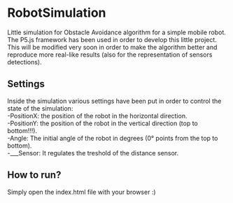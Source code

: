 # RobotSimulation
Little simulation for Obstacle Avoidance algorithm for a simple mobile robot. The P5.js framework has been used in order to develop this little project. This will be modified very soon in order to make the algorithm better and reproduce more real-like results (also for the representation of sensors detections).

<h2>Settings</h2>
Inside the simulation various settings have been put in order to control the state of the simulation:<br>
-PositionX: the position of the robot in the horizontal direction.<br>
-PositionY: the position of the robot in the vertical direction (top to bottom!!!).<br>
-Angle: The initial angle of the robot in degrees (0° points from the top to bottom).<br>
-___Sensor: It regulates the treshold of the distance sensor.<br>

<h2>How to run?</h2>
Simply open the index.html file with your browser :)

